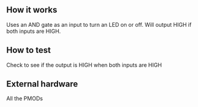 <!---

This file is used to generate your project datasheet. Please fill in the information below and delete any unused
sections.

You can also include images in this folder and reference them in the markdown. Each image must be less than
512 kb in size, and the combined size of all images must be less than 1 MB.
-->

## How it works

Uses an AND gate as an input to turn an LED on or off. Will output HIGH if both inputs are HIGH.


## How to test

Check to see if the output is HIGH when both inputs are HIGH


## External hardware

All the PMODs
